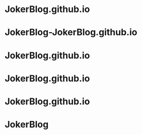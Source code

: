 # JokerBlog.github.io
# JokerBlog-JokerBlog.github.io
# JokerBlog.github.io
# JokerBlog.github.io
# JokerBlog.github.io
# JokerBlog
